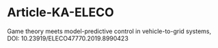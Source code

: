 # Article-KA-ELECO
Game theory meets model-predictive control in vehicle-to-grid systems, DOI: 10.23919/ELECO47770.2019.8990423
